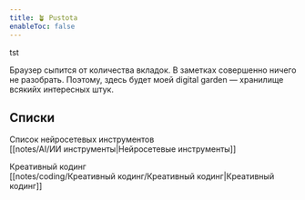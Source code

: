 ```yaml
---
title: 🪴 Pustota 
enableToc: false
---
```


tst

Браузер сыпится от количества вкладок. В заметках совершенно ничего не разобрать. Поэтому, здесь будет моей digital garden — хранилище всякийх интересных штук.


## Cписки

Список нейросетевых инструментов <br>
[[notes/AI/ИИ инструменты|Нейросетевые инструменты]]

Креативный кодинг <br>
[[notes/coding/Креативный кодинг/Креативный кодинг|Креативный кодинг]]

